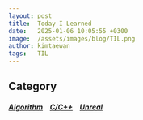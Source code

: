 ```yaml
---
layout: post
title:  Today I Learned
date:   2025-01-06 10:05:55 +0300
image:  /assets/images/blog/TIL.png
author: kimtaewan
tags:   TIL
---
```


## Category
#####  [Algorithm](/tags/Algorithm)&emsp;[C/C++](/tags/C%2B%2B)&emsp;[Unreal](/tags/Unreal)
